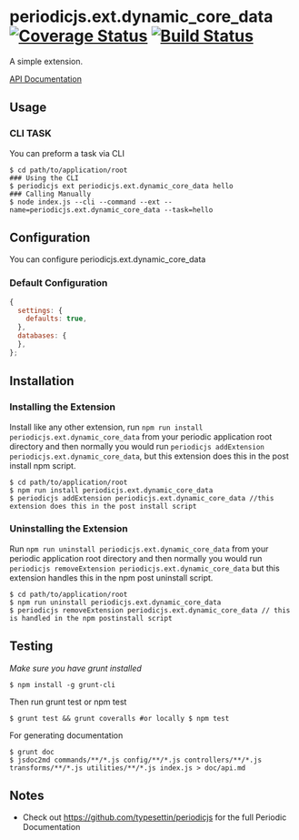 # periodicjs.ext.dynamic_core_data [![Coverage Status](https://coveralls.io/repos/github/githubUserOrgName/periodicjs.ext.dynamic_core_data/badge.svg?branch=master)](https://coveralls.io/github/githubUserOrgName/periodicjs.ext.dynamic_core_data?branch=master) [![Build Status](https://travis-ci.org/githubUserOrgName/periodicjs.ext.dynamic_core_data.svg?branch=master)](https://travis-ci.org/githubUserOrgName/periodicjs.ext.dynamic_core_data)

A simple extension.

[API Documentation](https://github.com/githubUserOrgName/periodicjs.ext.dynamic_core_data/blob/master/doc/api.md)

## Usage

### CLI TASK

You can preform a task via CLI
```
$ cd path/to/application/root
### Using the CLI
$ periodicjs ext periodicjs.ext.dynamic_core_data hello  
### Calling Manually
$ node index.js --cli --command --ext --name=periodicjs.ext.dynamic_core_data --task=hello 
```

## Configuration

You can configure periodicjs.ext.dynamic_core_data

### Default Configuration
```javascript
{
  settings: {
    defaults: true,
  },
  databases: {
  },
};
```


## Installation

### Installing the Extension

Install like any other extension, run `npm run install periodicjs.ext.dynamic_core_data` from your periodic application root directory and then normally you would run `periodicjs addExtension periodicjs.ext.dynamic_core_data`, but this extension does this in the post install npm script.
```
$ cd path/to/application/root
$ npm run install periodicjs.ext.dynamic_core_data
$ periodicjs addExtension periodicjs.ext.dynamic_core_data //this extension does this in the post install script
```
### Uninstalling the Extension

Run `npm run uninstall periodicjs.ext.dynamic_core_data` from your periodic application root directory and then normally you would run `periodicjs removeExtension periodicjs.ext.dynamic_core_data` but this extension handles this in the npm post uninstall script.
```
$ cd path/to/application/root
$ npm run uninstall periodicjs.ext.dynamic_core_data
$ periodicjs removeExtension periodicjs.ext.dynamic_core_data // this is handled in the npm postinstall script
```


## Testing
*Make sure you have grunt installed*
```
$ npm install -g grunt-cli
```

Then run grunt test or npm test
```
$ grunt test && grunt coveralls #or locally $ npm test
```
For generating documentation
```
$ grunt doc
$ jsdoc2md commands/**/*.js config/**/*.js controllers/**/*.js  transforms/**/*.js utilities/**/*.js index.js > doc/api.md
```
## Notes
* Check out https://github.com/typesettin/periodicjs for the full Periodic Documentation